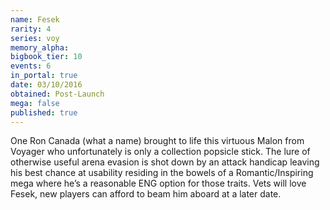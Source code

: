 ```yaml
---
name: Fesek
rarity: 4
series: voy
memory_alpha:
bigbook_tier: 10
events: 6
in_portal: true
date: 03/10/2016
obtained: Post-Launch
mega: false
published: true
---
```


One Ron Canada (what a name) brought to life this virtuous Malon from Voyager who unfortunately is only a collection popsicle stick. The lure of otherwise useful arena evasion is shot down by an attack handicap leaving his best chance at usability residing in the bowels of a Romantic/Inspiring mega where he’s a reasonable ENG option for those traits. Vets will love Fesek, new players can afford to beam him aboard at a later date.
